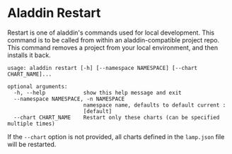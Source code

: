 # Aladdin Restart
Restart is one of aladdin's commands used for local development. This command is to be called from within an aladdin-compatible project repo. This command removes a project from your local environment, and then installs it back.  
```
usage: aladdin restart [-h] [--namespace NAMESPACE] [--chart CHART_NAME]...

optional arguments:
  -h, --help            show this help message and exit
  --namespace NAMESPACE, -n NAMESPACE
                        namespace name, defaults to default current :
                        [default]
  --chart CHART_NAME    Restart only these charts (can be specified multiple times)
```

If the `--chart` option is not provided, all charts defined in the `lamp.json` file will be
restarted.
